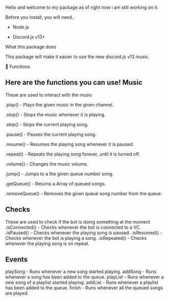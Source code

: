 Hello and welcome to my package as of right now i am still working on it.

Before you install, you will need..

- Node.js

- Discord.js v13+

What this package does

This package will make it easier to use the new discord.js v13 music.

🔎 Functions

Here are the functions you can use!
Music
-----------------------------------------------------------------------
These are used to interact with the music

.play() - Plays the given music in the given channel.

.stop() - Stops the music whenever it is playing.

.skip() - Skips the current playing song.

.pause() - Pauses the current playing song.

.resume() - Resumes the playing song whenever it is paused.

.repeat() - Repeats the playing song forever, until it is turned off.

.volume() - Changes the music volume.

.jump() - Jumps to a the given queue number song.

.getQueue() - Returns a Array of queued songs.

.removeQueue() - Removes the given queue song number from the queue.

Checks
----------------------------------------------------------------------------------------
These are used to check if the bot is doing something at the moment
.isConnected() - Checks whenever the bot is connected to a VC.
.isPaused() - Checks whenever the playing song is paused.
.isResumed() - Checks whenever the bot is playing a song.
.isRepeated() - Checks whenever the playing song is on repeat.

Events
----------------------------------------------------------------------------------------
playSong - Runs whenever a new song started playing.
addSong - Runs whenever a song has been added to the queue.
playList - Runs whenever a new song of a playlist started playing.
addList - Runs whenever a playlist has been added to the queue.
finish - Runs whenever all the queued songs are played.

